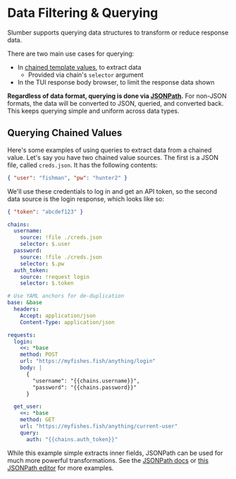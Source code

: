 # Data Filtering & Querying

Slumber supports querying data structures to transform or reduce response data.

There are two main use cases for querying:

- In [chained template values](../api/chain.md), to extract data
  - Provided via chain's `selector` argument
- In the TUI response body browser, to limit the response data shown

**Regardless of data format, querying is done via [JSONPath](https://www.ietf.org/archive/id/draft-goessner-dispatch-jsonpath-00.html).** For non-JSON formats, the data will be converted to JSON, queried, and converted back. This keeps querying simple and uniform across data types.

## Querying Chained Values

Here's some examples of using queries to extract data from a chained value. Let's say you have two chained value sources. The first is a JSON file, called `creds.json`. It has the following contents:

```json
{ "user": "fishman", "pw": "hunter2" }
```

We'll use these credentials to log in and get an API token, so the second data source is the login response, which looks like so:

```json
{ "token": "abcdef123" }
```

```yaml
chains:
  username:
    source: !file ./creds.json
    selector: $.user
  password:
    source: !file ./creds.json
    selector: $.pw
  auth_token:
    source: !request login
    selector: $.token

# Use YAML anchors for de-duplication
base: &base
  headers:
    Accept: application/json
    Content-Type: application/json

requests:
  login:
    <<: *base
    method: POST
    url: "https://myfishes.fish/anything/login"
    body: |
      {
        "username": "{{chains.username}}",
        "password": "{{chains.password}}"
      }

  get_user:
    <<: *base
    method: GET
    url: "https://myfishes.fish/anything/current-user"
    query:
      auth: "{{chains.auth_token}}"
```

While this example simple extracts inner fields, JSONPath can be used for much more powerful transformations. See the [JSONPath docs](https://www.ietf.org/archive/id/draft-goessner-dispatch-jsonpath-00.html) or [this JSONPath editor](https://jsonpath.com/) for more examples.

<!-- TODO add screenshot of in-TUI querying -->
